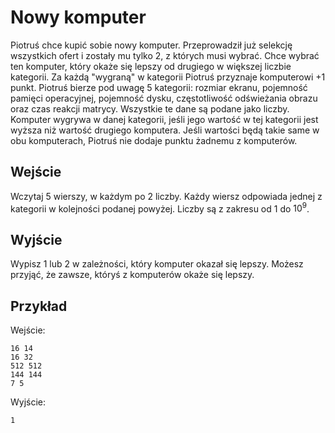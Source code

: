 # Nowy komputer
Piotruś chce kupić sobie nowy komputer. Przeprowadził już selekcję wszystkich ofert i zostały mu tylko 2, z których musi wybrać. Chce wybrać ten komputer, który okaże się lepszy od drugiego w większej liczbie kategorii. Za każdą "wygraną" w kategorii Piotruś przyznaje komputerowi +1 punkt. Piotruś bierze pod uwagę 5 kategorii: rozmiar ekranu, pojemność pamięci operacyjnej, pojemność dysku, częstotliwość odświeżania obrazu oraz czas reakcji matrycy. Wszystkie te dane są podane jako liczby. Komputer wygrywa w danej kategorii, jeśli jego wartość w tej kategorii jest wyższa niż wartość drugiego komputera. Jeśli wartości będą takie same w obu komputerach, Piotruś nie dodaje punktu żadnemu z komputerów.

## Wejście
Wczytaj 5 wierszy, w każdym po 2 liczby. Każdy wiersz odpowiada jednej z kategorii w kolejności podanej powyżej. Liczby są z zakresu od 1 do $10^9$.

## Wyjście
Wypisz $1$ lub $2$ w zależności, który komputer okazał się lepszy. Możesz przyjąć, że zawsze, któryś z komputerów okaże się lepszy.

## Przykład

Wejście:
```
16 14
16 32
512 512
144 144
7 5
```

Wyjście:
```
1
```